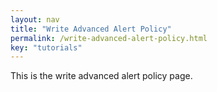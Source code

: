 ```yaml
---
layout: nav
title: "Write Advanced Alert Policy"
permalink: /write-advanced-alert-policy.html
key: "tutorials"
---
```


This is the write advanced alert policy page.